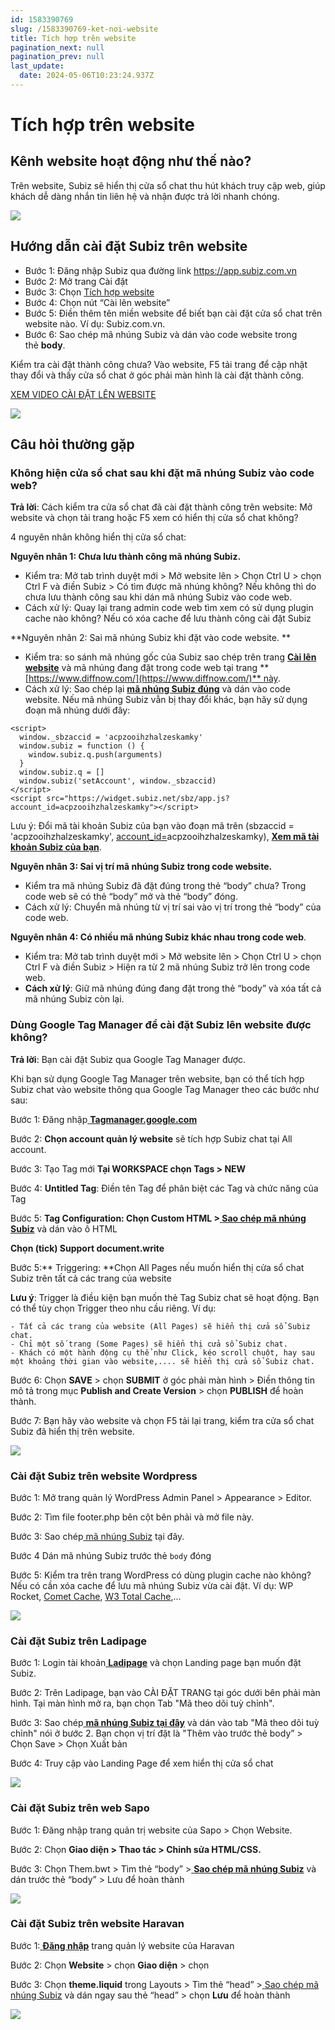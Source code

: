 ```yaml
---
id: 1583390769
slug: /1583390769-ket-noi-website
title: Tích hợp trên website
pagination_next: null
pagination_prev: null
last_update:
  date: 2024-05-06T10:23:24.937Z
---
```


# Tích hợp trên website

## Kênh website hoạt động như thế nào?


Trên website, Subiz sẽ hiển thị cửa sổ chat thu hút khách truy cập web, giúp khách dễ dàng nhắn tin liên hệ và nhận được trả lời nhanh chóng.




![](https://vcdn.subiz-cdn.com/file/9628eec96ae0a667421996a5a992d21d46a2f4545b4af5eef8a44dd7d171ecfc_acpxkgumifuoofoosble)

## Hướng dẫn cài đặt Subiz trên website


- Bước 1: Đăng nhập Subiz qua đường link https://app.subiz.com.vn
- Bước 2: Mở trang Cài đặt
- Bước 3: Chọn [Tích hợp website](https://app.subiz.com.vn/settings/website)
- Bước 4: Chọn nút “Cài lên website”
- Bước 5: Điền thêm tên miền website để biết bạn cài đặt cửa sổ chat trên website nào. Ví dụ: Subiz.com.vn.
- Bước 6: Sao chép mã nhúng Subiz và dán vào code website trong thẻ **body**.



Kiểm tra cài đặt thành công chưa? Vào website, F5 tải trang để cập nhật thay đổi và thấy cửa sổ chat ở góc phải màn hình là cài đặt thành công.



[XEM VIDEO CÀI ĐẶT LÊN WEBSITE](https://www.youtube.com/watch?v=cIA8Zp_B2gg)




![](https://vcdn.subiz-cdn.com/file/42c591962429c4a1178adcdda20824589c1b1ab3799f037eccf356e851cd3f9b_acpxkgumifuoofoosble)



## Câu hỏi thường gặp

### Không hiện cửa sổ chat sau khi đặt mã nhúng Subiz vào code web?




**Trả lời**: Cách kiểm tra cửa sổ chat đã cài đặt thành công trên website: Mở website và chọn tải trang hoặc F5 xem có hiển thị cửa sổ chat không?



4 nguyên nhân không hiển thị cửa sổ chat:



**Nguyên nhân 1: Chưa lưu thành công mã nhúng Subiz.** 

- Kiểm tra: Mở tab trình duyệt mới > Mở website lên > Chọn Ctrl U > chọn Ctrl F và điền Subiz > Có tìm được mã nhúng không? Nếu không thì do chưa lưu thành công sau khi dán mã nhúng Subiz vào code web.
- Cách xử lý: Quay lại trang admin code web tìm xem có sử dụng plugin cache nào không? Nếu có xóa cache để lưu thành công cài đặt Subiz



**Nguyên nhân 2: Sai mã nhúng Subiz khi đặt vào code website. **

- Kiểm tra: so sánh mã nhúng gốc của Subiz sao chép trên trang **[Cài lên website](https://app.subiz.com.vn/website/install)** và mã nhúng đang đặt trong code web tại trang **[https://www.diffnow.com/](https://www.diffnow.com/)** này.
- Cách xử lý: Sao chép lại **[mã nhúng Subiz đúng](https://app.subiz.com.vn/website/install)** và dán vào code website. Nếu mã nhúng Subiz vẫn bị thay đổi khác, bạn hãy sử dụng đoạn mã nhúng dưới đây:


```
<script>
  window._sbzaccid = 'acpzooihzhalzeskamky'
  window.subiz = function () {
    window.subiz.q.push(arguments)
  }
  window.subiz.q = []
  window.subiz('setAccount', window._sbzaccid)
</script>
<script src="https://widget.subiz.net/sbz/app.js?account_id=acpzooihzhalzeskamky"></script>

```




Lưu ý: Đổi mã tài khoản Subiz của bạn vào đoạn mã trên (sbzaccid = 'acpzooihzhalzeskamky', [account\_id=](https://widget.subiz.net/sbz/app.js?account_id=acqopvkzjjsmiamcmvwf)acpzooihzhalzeskamky), **[Xem mã tài khoản Subiz của bạn](https://app.subiz.com.vn/settings/)**.



**Nguyên nhân 3: Sai vị trí mã nhúng Subiz trong code website.** 

- Kiểm tra mã nhúng Subiz đã đặt đúng trong thẻ “body” chưa? Trong code web sẽ có thẻ “body” mở và thẻ “body” đóng.
- Cách xử lý: Chuyển mã nhúng từ vị trí sai vào vị trí trong thẻ “body” của code web.



**Nguyên nhân 4: Có nhiều mã nhúng Subiz khác nhau trong code web**. 

- Kiểm tra: Mở tab trình duyệt mới > Mở website lên > Chọn Ctrl U > chọn Ctrl F và điền Subiz > Hiện ra từ 2 mã nhúng Subiz trở lên trong code web.
- **Cách xử lý**: Giữ mã nhúng đúng đang đặt trong thẻ “body” và xóa tất cả mã nhúng Subiz còn lại.


### Dùng Google Tag Manager để cài đặt Subiz lên website được không?




**Trả lời**: Bạn cài đặt Subiz qua Google Tag Manager được.



Khi bạn sử dụng Google Tag Manager trên website, bạn có thể tích hợp Subiz chat vào website thông qua Google Tag Manager theo các bước như sau:

Bước 1: Đăng nhập[ ](https://tagmanager.google.com/#/home)**[Tagmanager.google.com](https://tagmanager.google.com/#/home)**

Bước 2: **Chọn account quản lý website** sẽ tích hợp Subiz chat tại All account.

Bước 3: Tạo Tag mới **Tại WORKSPACE chọn Tags > NEW**

Bước 4: **Untitled Tag**: Điền tên Tag để phân biệt các Tag và chức năng của Tag

Bước 5: **Tag Configuration: **Chọn Custom HTML >[ ](https://app.subiz.com.vn/website/install)**[Sao chép mã nhúng Subiz](https://app.subiz.com.vn/website/install)** và dán vào ô HTML

**Chọn (tick) Support document.write**

Bước 5:** Triggering: **Chọn All Pages nếu muốn hiển thị cửa sổ chat Subiz trên tất cả các trang của website



**Lưu ý**: Trigger là điều kiện bạn muốn thẻ Tag Subiz chat sẽ hoạt động. Bạn có thể tùy chọn Trigger theo nhu cầu riêng. Ví dụ:

    - Tất cả các trang của website (All Pages) sẽ hiển thị cửa sổ Subiz chat.
    - Chỉ một số trang (Some Pages) sẽ hiển thị cửa sổ Subiz chat.
    - Khách có một hành động cụ thể như Click, kéo scroll chuột, hay sau một khoảng thời gian vào website,.... sẽ hiển thị cửa sổ Subiz chat.

Bước 6: Chọn **SAVE** > chọn **SUBMIT** ở góc phải màn hình > Điền thông tin mô tả trong mục **Publish and Create Version** > chọn **PUBLISH** để hoàn thành.

Bước 7: Bạn hãy vào website và chọn F5 tải lại trang, kiểm tra cửa sổ chat Subiz đã hiển thị trên website.


![](https://vcdn.subiz-cdn.com/file/b24cc7dffc26c84921322d2215547aa782f824d6b63b504880318ab9f9f37530_acpxkgumifuoofoosble)

### Cài đặt Subiz trên website Wordpress


Bước 1: Mở trang quản lý WordPress Admin Panel > Appearance > Editor.

Bước 2: Tìm file footer.php bên cột bên phải và mở file này.

Bước 3: Sao chép[ mã nhúng Subiz](https://app.subiz.com.vn/website/install) tại đây.

Bước 4 Dán mã nhúng Subiz trước thẻ `body` đóng

Bước 5: Kiểm tra trên trang WordPress có dùng plugin cache nào không? Nếu có cần xóa cache để lưu mã nhúng Subiz vừa cài đặt. Ví dụ: WP Rocket, [Comet Cache](https://wordpress.org/plugins/comet-cache/), [W3 Total Cache](https://wordpress.org/plugins/w3-total-cache/),... 


![](https://vcdn.subiz-cdn.com/file/e1eed3bfefff1cc6b291c13e840f1ebc93bf0decd8a56c58622e73fe3d24b063_acpxkgumifuoofoosble)



### Cài đặt Subiz trên Ladipage


Bước 1: Login tài khoản[ ](https://ladipage.vn)**[Ladipage](https://ladipage.vn)** và chọn Landing page bạn muốn đặt Subiz.

Bước 2: Trên Ladipage, bạn vào CÀI ĐẶT TRANG tại góc dưới bên phải màn hình. Tại màn hình mở ra, bạn chọn Tab "Mã theo dõi tuỳ chỉnh". 

Bước 3: Sao chép[ ](https://app.subiz.com.vn/website/install)**[mã nhúng Subiz tại đây](https://app.subiz.com.vn/website/install)** và dán vào tab "Mã theo dõi tuỳ chỉnh" nói ở bước 2. Bạn chọn vị trí đặt là "Thêm vào trước thẻ body” > Chọn Save > Chọn Xuất bản

Bước 4: Truy cập vào Landing Page để xem hiển thị cửa sổ chat


![](https://vcdn.subiz-cdn.com/file/b53ab0290cf70df144b3e5164abb8bf69688f5c3a865c8f5de66a92bffb98050_acpxkgumifuoofoosble)



### Cài đặt Subiz trên web Sapo


Bước 1: Đăng nhập trang quản trị website của Sapo > Chọn Website.

Bước 2: Chọn **Giao diện > Thao tác > Chỉnh sửa HTML/CSS.**

Bước 3: Chọn Them.bwt > Tìm thẻ “body” >[ ](https://app.subiz.com/settings/install)**[Sao chép mã nhúng Subiz](https://app.subiz.com/settings/install)** và dán trước thẻ “body” > Lưu để hoàn thành




![](https://vcdn.subiz-cdn.com/file/23cc211a5802acc41fd26b90df83756ef3368f7a37037b109245bbbacaf3b9ad_acpxkgumifuoofoosble)



### Cài đặt Subiz trên website Haravan




Bước 1:[ ](https://myharavan.com/admin/auth/login)**[Đăng nhập](https://myharavan.com/admin/auth/login)** trang quản lý website của Haravan

Bước 2: Chọn **Website** > chọn **Giao diện** > chọn

Bước 3: Chọn **theme.liquid** trong Layouts > Tìm thẻ “head” >[ ](https://app.subiz.com/settings/install)[Sao chép mã nhúng Subiz](https://app.subiz.com/settings/install) và dán ngay sau thẻ “head” > chọn **Lưu** để hoàn thành




![](https://vcdn.subiz-cdn.com/file/8fb1222914f28f1d632e3a0e8d184eb04ac492234d9a0fa5b20336bf44e2f654_acpxkgumifuoofoosble)